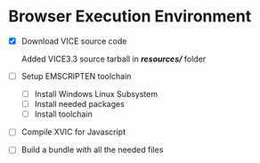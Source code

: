 
# Browser Execution Environment
 - [x] Download VICE source code
 
   Added VICE3.3 source tarball in ***resources/*** folder
        
  - [ ] Setup EMSCRIPTEN toolchain
    - [ ] Install Windows Linux Subsystem
    - [ ] Install needed packages
    - [ ] Install toolchain
 - [ ] Compile XVIC for Javascript
 - [ ] Build a bundle with all the needed files
